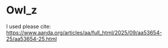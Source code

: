 # Owl_z
I used please cite: https://www.aanda.org/articles/aa/full_html/2025/09/aa53654-25/aa53654-25.html
